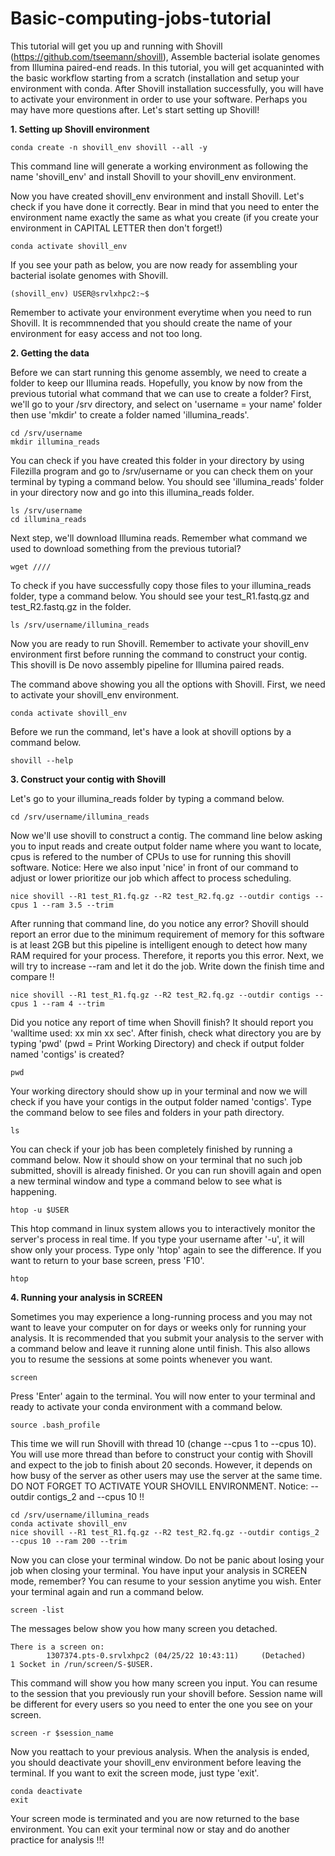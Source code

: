 # Basic-computing-jobs-tutorial

This tutorial will get you up and running with Shovill (https://github.com/tseemann/shovill), Assemble bacterial isolate genomes from Illumina paired-end reads. In this tutorial, you will get acquaninted with the basic workflow starting from a scratch (installation and setup your environment with conda. 
After Shovill installation successfully, you will have to activate your environment in order to use your software. Perhaps you may have more questions after. Let's start setting up Shovill! 

**1. Setting up Shovill environment**
```
conda create -n shovill_env shovill --all -y
```
This command line will generate a working environment as following the name 'shovill_env' and install Shovill to your shovill_env environment.

Now you have created shovill_env environment and install Shovill. Let's check if you have done it correctly. Bear in mind that you need to enter the environment name exactly the same as what you create (if you create your environment in CAPITAL LETTER then don't forget!)

```
conda activate shovill_env 
```

If you see your path as below, you are now ready for assembling your bacterial isolate genomes with Shovill.

```
(shovill_env) USER@srvlxhpc2:~$
```
Remember to activate your environment everytime when you need to run Shovill. It is recommnended that you should create the name of your environment for easy access and not too long. 

**2. Getting the data**

Before we can start running this genome assembly, we need to create a folder to keep our Illumina reads. Hopefully, you know by now from the previous tutorial what command that we can use to create a folder? First, we'll go to your /srv directory, and select on 'username = your name' folder then use 'mkdir' to create a folder named 'illumina_reads'. 

```
cd /srv/username
mkdir illumina_reads
```
You can check if you have created this folder in your directory by using Filezilla program and go to /srv/username or you can check them on your terminal by typing a command below. You should see 'illumina_reads' folder in your directory now and go into this illumina_reads folder.

```
ls /srv/username
cd illumina_reads
``` 
Next step, we'll download Illumina reads. Remember what command we used to download something from the previous tutorial?

```
wget ////
```

To check if you have successfully copy those files to your illumina_reads folder, type a command below. You should see your test_R1.fastq.gz and test_R2.fastq.gz in the folder.

```
ls /srv/username/illumina_reads
```

Now you are ready to run Shovill. Remember to activate your shovill_env environment first before running the command to construct your contig.
This shovill is De novo assembly pipeline for Illumina paired reads. 

The command above showing you all the options with Shovill. First, we need to activate your shovill_env environment.

```
conda activate shovill_env
```
Before we run the command, let's have a look at shovill options by a command below.

```
shovill --help
```

**3. Construct your contig with Shovill**

Let's go to your illumina_reads folder by typing a command below. 

```
cd /srv/username/illumina_reads
```
Now we'll use shovill to construct a contig. The command line below asking you to input reads and create output folder name where you want to locate, cpus is refered to the number of CPUs to use for running this shovill software. Notice: Here we also input 'nice' in front of our command to adjust or lower prioritize our job which affect to process scheduling.

```
nice shovill --R1 test_R1.fq.gz --R2 test_R2.fq.gz --outdir contigs --cpus 1 --ram 3.5 --trim 
```
After running that command line, do you notice any error? Shovill should report an error due to the minimum requirement of memory for this software is at least 2GB but this pipeline is intelligent enough to detect how many RAM required for your process. Therefore, it reports you this error. Next, we will try to increase --ram and let it do the job. Write down the finish time and compare !!

```
nice shovill --R1 test_R1.fq.gz --R2 test_R2.fq.gz --outdir contigs --cpus 1 --ram 4 --trim 
```
Did you notice any report of time when Shovill finish? It should report you 'walltime used: xx min xx sec'. After finish, check what directory you are by typing 'pwd' (pwd = Print Working Directory) and check if output folder named 'contigs' is created?

```
pwd
```
Your working directory should show up in your terminal and now we will check if you have your contigs in the output folder named 'contigs'. Type the command below to see files and folders in your path directory.

```
ls
```
You can check if your job has been completely finished by running a command below. Now it should show on your terminal that no such job submitted, shovill is already finished. Or you can run shovill again and open a new terminal window and type a command below to see what is happening.    

```
htop -u $USER
```

This htop command in linux system allows  you to interactively monitor the server's process in real time. If you type your username after '-u', it will show only your process. Type only 'htop' again to see the difference. If you want to return to your base screen, press 'F10'.

```
htop
```

**4. Running your analysis in SCREEN**

Sometimes you may experience a long-running process and you may not want to leave your computer on for days or weeks only for running your analysis. It is recommended that you submit your analysis to the server with a command below and leave it running alone until finish. This also allows you to resume the sessions at some points whenever you want.  

```
screen
```

Press 'Enter' again to the terminal. You will now enter to your terminal and ready to activate your conda environment with a command below.

```
source .bash_profile
```

This time we will run Shovill with thread 10 (change --cpus 1 to --cpus 10). You will use more thread than before to construct your contig with Shovill and expect to the job to finish about 20 seconds. However, it depends on how busy of the server as other users may use the server at the same time. DO NOT FORGET TO ACTIVATE YOUR SHOVILL ENVIRONMENT. Notice: --outdir contigs_2 and --cpus 10 !!

```
cd /srv/username/illumina_reads
conda activate shovill_env
nice shovill --R1 test_R1.fq.gz --R2 test_R2.fq.gz --outdir contigs_2 --cpus 10 --ram 200 --trim 
```
Now you can close your terminal window. Do not be panic about losing your job when closing your terminal. You have input your analysis in SCREEN mode, remember? You can resume to your session anytime you wish. Enter your terminal again and run a command below.

```
screen -list
```
The messages below show you how many screen you detached. 
```
There is a screen on:
        1307374.pts-0.srvlxhpc2 (04/25/22 10:43:11)     (Detached)
1 Socket in /run/screen/S-$USER.
```

This command will show you how many screen you input. You can resume to the session that you previously run your shovill before. Session name will be different for every users so you need to enter the one you see on your screen. 

```
screen -r $session_name
```

Now you reattach to your previous analysis. When the analysis is ended, you should deactivate your shovill_env environment before leaving the terminal. If you want to exit the screen mode, just type 'exit'. 

```
conda deactivate
exit
```
Your screen mode is terminated and you are now returned to the base environment. You can exit your terminal now or stay and do another practice for analysis !!!
